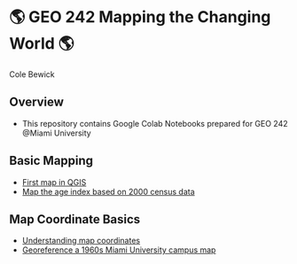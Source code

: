 # :earth_americas: GEO 242 Mapping the Changing World :earth_americas:

Cole Bewick

## Overview
- This repository contains Google Colab Notebooks prepared for GEO 242 @Miami University

## Basic Mapping

- [First map in QGIS]([[https://github.com/jiashenyue/geo441-541/blob/main/basic-mapping/first-arcgis-mapping.ipynb]](https://github.com/Colebeb/GIS-Project-Portfolio-GEO242/blob/main/BasicMapping/week_01_assignment_template.ipynb))
- [Map the age index based on 2000 census data]([https://github.com/jiashenyue/geo242/blob/main/basic-mapping/age-index-mapping.ipynb](https://github.com/Colebeb/GIS-Project-Portfolio-GEO242/blob/main/BasicMapping/age-index-mapping.ipynb))

## Map Coordinate Basics

- [Understanding map coordinates]([https://github.com/jiashenyue/geo242/blob/main/map-coordinates-basics/understanding-coordinates.ipynb](https://github.com/Colebeb/GIS-Project-Portfolio-GEO242/blob/main/MapCoordinateBasics/Copy_of_GEO242a_in_class_exercise_lat_lon_calc.ipynb))
- [Georeference a 1960s Miami University campus map]([https://github.com/jiashenyue/geo242/blob/main/map-coordinates-basics/georeference-miami-univ-campus-map.ipynb](https://github.com/Colebeb/GIS-Project-Portfolio-GEO242/blob/main/MapCoordinateBasics/Georeferencing.ipynb))
